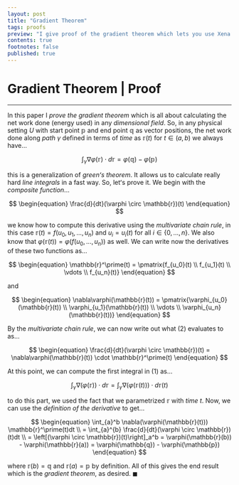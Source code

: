 ```yaml
---
layout: post
title: "Gradient Theorem"
tags: proofs
preview: "I give proof of the gradient theorem which lets you use Xenaʻs powers using Majoraʻs energy."
contents: true
footnotes: false
published: true
---
```


# Gradient Theorem | Proof

---

In this paper I *prove the gradient theorem* which is all about calculating the net work done (energy used) in any *dimensional field*. So, in any physical setting $U$ with start point $\mathbb{p}$ and end point $\mathbb{q}$ as vector positions, the net work done along *path* $\gamma$ defined in terms of *time* as $\mathbb{r}(t)$ for $t \in (a,b)$ we always have...

$$
\begin{equation}
\int_{\gamma} \nabla\varphi(\mathbb{r}) \cdot d\mathbb{r} = \varphi(\mathbb{q}) - \varphi(\mathbb{p})
\end{equation}
$$

this is a generalization of *greenʻs theorem*. It allows us to calculate really hard *line integrals* in a fast way. So, letʻs prove it. We begin with the *composite function*...

$$
\begin{equation}
\frac{d}{dt}(\varphi \circ \mathbb{r})(t)
\end{equation}
$$

we know how to compute this derivative using the *multivariate chain rule*, in this case $\mathbb{r}(t) = f(u_0,u_1,...,u_n)$ and $u_i = u_i(t)$ for all $i \in \{0,...,n\}$. We also know that $\varphi(\mathbb{r}(t)) = \varphi{(f(u_0,...,u_n)})$ as well. We can write now the derivatives of these two functions as...

$$
\begin{equation}
\mathbb{r}^\prime(t) = \pmatrix{f_{u_0}(t) \\ f_{u_1}(t) \\ \vdots \\ f_{u_n}(t)}
\end{equation}
$$

and

$$
\begin{equation}
\nabla\varphi(\mathbb{r}(t)) = \pmatrix{\varphi_{u_0}(\mathbb{r}(t)) \\ \varphi_{u_1}(\mathbb{r}(t)) \\ \vdots \\ \varphi_{u_n}(\mathbb{r}(t))}
\end{equation}
$$

By the *multivariate chain rule*, we can now write out what $(2)$ evaluates to as...

$$
\begin{equation}
\frac{d}{dt}(\varphi \circ \mathbb{r})(t) = \nabla\varphi(\mathbb{r}(t)) \cdot \mathbb{r}^\prime(t)
\end{equation}
$$

At this point, we can compute the first integral in $(1)$ as...

$$
\begin{equation}
\int_{\gamma} \nabla(\varphi(\mathbb{r})) \cdot d\mathbb{r} = \int_{\gamma} \nabla(\varphi(\mathbb{r}(t))) \cdot d\mathbb{r}(t)
\end{equation}
$$

to do this part, we used the fact that we parametrized $\mathbb{r}$ with *time* $t$. Now, we can use the *definition of the derivative* to get...

$$
\begin{equation}
\int_{a}^b \nabla(\varphi(\mathbb{r}(t))) \mathbb{r}^\prime(t)dt \\ = \int_{a}^{b} \frac{d}{dt}(\varphi \circ \mathbb{r})(t)dt \\ = \left[(\varphi \circ \mathbb{r})(t)\right]_a^b = \varphi(\mathbb{r}(b)) - \varphi(\mathbb{r}(a)) = \varphi(\mathbb{q}) - \varphi(\mathbb{p})
\end{equation}
$$

where $\mathbb{r}(b) = \mathbb{q}$ and $\mathbb{r}(a) = \mathbb{p}$ by definition. All of this gives the end result which is the *gradient theorem*, as desired. $\blacksquare$
